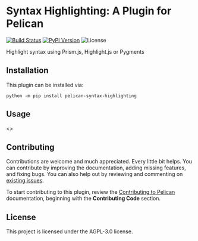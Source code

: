 Syntax Highlighting: A Plugin for Pelican
====================================================

[![Build Status](https://img.shields.io/github/workflow/status/pelican-plugins/syntax-highlighting/build)](https://github.com/f-koehler/pelican-syntax-highlighting/actions)
[![PyPI Version](https://img.shields.io/pypi/v/pelican-syntax-highlighting)](https://pypi.org/project/pelican-syntax-highlighting/)
![License](https://img.shields.io/pypi/l/pelican-syntax-highlighting?color=blue)

Highlight syntax using Prism.js, Highlight.js or Pygments

Installation
------------

This plugin can be installed via:

    python -m pip install pelican-syntax-highlighting

Usage
-----

<<Add plugin details here>>

Contributing
------------

Contributions are welcome and much appreciated. Every little bit helps. You can contribute by improving the documentation, adding missing features, and fixing bugs. You can also help out by reviewing and commenting on [existing issues][].

To start contributing to this plugin, review the [Contributing to Pelican][] documentation, beginning with the **Contributing Code** section.

[existing issues]: https://github.com/f-koehler/pelican-syntax-highlighting/issues
[Contributing to Pelican]: https://docs.getpelican.com/en/latest/contribute.html

License
-------

This project is licensed under the AGPL-3.0 license.
